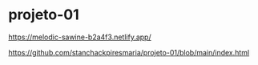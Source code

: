 # projeto-01
https://melodic-sawine-b2a4f3.netlify.app/

https://github.com/stanchackpiresmaria/projeto-01/blob/main/index.html
